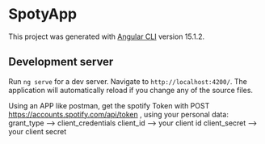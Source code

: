 # SpotyApp

This project was generated with [Angular CLI](https://github.com/angular/angular-cli) version 15.1.2.

## Development server

Run `ng serve` for a dev server. Navigate to `http://localhost:4200/`. The application will automatically reload if you change any of the source files.

Using an APP like postman, get the spotify Token with POST https://accounts.spotify.com/api/token , using your personal data: 
grant_type --> client_credentials
client_id --> your client id
client_secret --> your client secret